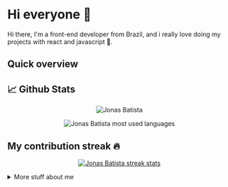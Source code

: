 # Hi everyone :wave:

Hi there, I'm a front-end developer from Brazil, and i really love doing my projects with react and javascript :sparkling_heart:.

## Quick overview

## 📈 Github Stats

<p align="center"> <img src="https://github-readme-stats.vercel.app/api?username=jonas-nb&show_icons=true&count_private=true&theme=midnight-purple" alt="Jonas Batista" />

<p align="center"> <img src="https://github-readme-stats.vercel.app/api/top-langs/?username=jonas-nb&layout=compact&theme=midnight-purple" alt="Jonas Batista most used languages" />

## My contribution streak 🔥

<p align="center">
  <a href="https://github.com/jonas-nb/github-readme-streak-stats">
    <img src="https://github-readme-streak-stats.herokuapp.com/?user=jonas-nb&theme=midnight-purple#version3" alt="Jonas Batista streak stats"/>
  </a>
</p>
<details>
<summary>
	More stuff about me
</summary>

## My skills 📜

- JavaScript ([B7web Certified](https://alunos.b7web.com.br/media/certificates/certificado_6649703.jpg))
- HTML, CSS and Javascript
  ([Udemy Certified](https://www.udemy.com/certificate/UC-a1f585f3-925d-42b9-982d-4fd11578cc57/))


## What I'm currently learning 📚

- JavaScript
- React.js


## My recent work :man_technologist:
- Pokeinit


</details>


